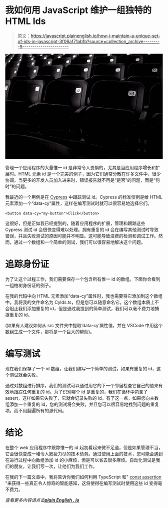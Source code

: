 # 我如何用 JavaScript 维护一组独特的 HTML Ids

> 原文：<https://javascript.plainenglish.io/how-i-maintain-a-unique-set-of-ids-in-javascript-3f06af71ab1b?source=collection_archive---------9----------------------->

![](img/3be0d2efe8c31bf9f3eda6917651df83.png)

管理一个应用程序的大量惟一 id 是非常令人畏惧的，尤其是当应用程序增长和扩展时。HTML 元素 id 是一个完美的例子，因为它们通常分散在许多文件中，很少协调。当更多的开发人员加入进来时，错误报告就不再是“是否”的问题，而是“何时”的问题。

我最近的一个用例是在 [Cypress](https://www.cypress.io/) 中跟踪测试 id。Cypress 的标准惯例是给 HTML 元素添加一个“data-cy”属性，这样在编写测试时就可以很容易地选择它们。

```
<button data-cy="my-button">Click</button>
```

这很好，但是正如我已经提到的，随着应用程序的扩展，管理和跟踪这些 Cypress 测试 id 会很快变得难以处理。拥有重复的 id 会在编写其他测试时导致错误，并且失败测试的原因可能并不明显。这可能导致浪费的检测和调试工作。然而，通过一个数组和一个简单的测试，我们可以很容易地解决这个问题。

# 追踪身份证

为了让这个过程工作，我们需要保存一个包含所有惟一 id 的数组。下面你会看到一组柏树身份证的例子。

在我的代码中向 HTML 元素添加“data-cy”属性时，我也需要将它添加到这个数组中。我将我的文件命名为 CyIds.ts，但是您可以随意命名它。这个数组本质上不会阻止我们添加重复的 id，但是通过我提到的简单测试，我们可以毫不费力地捕捉重复的 id。

(如果有人建议如何从 src 文件夹中提取‘data-cy’属性值，并在 VSCode 中用这个数组生成一个文件，那将是一个巨大的帮助)。

# 编写测试

现在我们保存了一个 id 数组，让我们编写一个简单的测试，如果有重复的 id，这个测试就会失败。

通过对数组进行排序，我们的测试可以通过用它的下一个邻居检查它自己的值来有效地跟踪任何重复的 id。为了识别哪个 id 是重复的，我们在循环中包含了 assert，这样如果它失败了，它就会记录失败的 id。有了这一点，如果您向主数组添加一个重复的 id，您的测试将会失败，并且您可以很容易地找到问题的重复项，而不用翻遍所有的源代码。

# 结论

在整个 web 应用程序中跟踪惟一的 id 起初看起来微不足道，但是如果管理不当，它会很快变成一堆令人筋疲力尽的技术债务。通过使用上面的技术，您可能会遇到在进行过程中向数组添加 id 的小麻烦，但是可以省去很多麻烦。自动化测试是我们的朋友，让我们写一次，让他们为我们工作。

在我的下一篇文章中，我将告诉你我们如何利用 TypeScript 和" [const assertion](https://www.typescriptlang.org/docs/handbook/release-notes/typescript-3-4.html#const-assertions) "来获得一些真正令人惊奇的智能感知，这将使得在编写测试时使用这些 id 变得毫不费力。

*查看更多内容请点击*[***plain English . io***](https://plainenglish.io/)